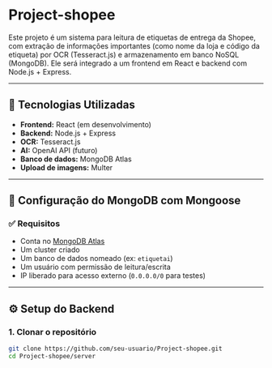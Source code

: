 # Project-shopee

Este projeto é um sistema para leitura de etiquetas de entrega da Shopee, com extração de informações importantes (como nome da loja e código da etiqueta) por OCR (Tesseract.js) e armazenamento em banco NoSQL (MongoDB). Ele será integrado a um frontend em React e backend com Node.js + Express.

---

## 🚀 Tecnologias Utilizadas

- **Frontend:** React (em desenvolvimento)
- **Backend:** Node.js + Express
- **OCR:** Tesseract.js
- **AI:** OpenAI API (futuro)
- **Banco de dados:** MongoDB Atlas
- **Upload de imagens:** Multer

---

## 🧠 Configuração do MongoDB com Mongoose

### ✅ Requisitos

- Conta no [MongoDB Atlas](https://www.mongodb.com/cloud/atlas)
- Um cluster criado
- Um banco de dados nomeado (ex: `etiquetai`)
- Um usuário com permissão de leitura/escrita
- IP liberado para acesso externo (`0.0.0.0/0` para testes)

---

## ⚙️ Setup do Backend

### 1. Clonar o repositório

```bash
git clone https://github.com/seu-usuario/Project-shopee.git
cd Project-shopee/server
